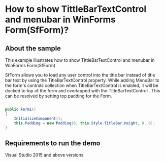 # How to show TittleBarTextControl and menubar in WinForms Form(SfForm)?

## About the sample
This example illustrates how to show TittleBarTextControl and menubar in WinForms Form(SfForm)

SfForm allows you to load any user control into the title bar instead of title bar text by using the TitleBarTextControl property. While adding MenuBar to the form's controls collection when TitleBarTextControl is enabled, it will be docked to top of the form and overlapped with the TitleBarTextControl . This can be resolved by setting top padding for the Form.

```C#

public Form1()
{
    InitializeComponent();
    this.Padding = new Padding(0, this.Style.TitleBar.Height, 0, 0);
}

```
## Requirements to run the demo
Visual Studio 2015 and above versions

